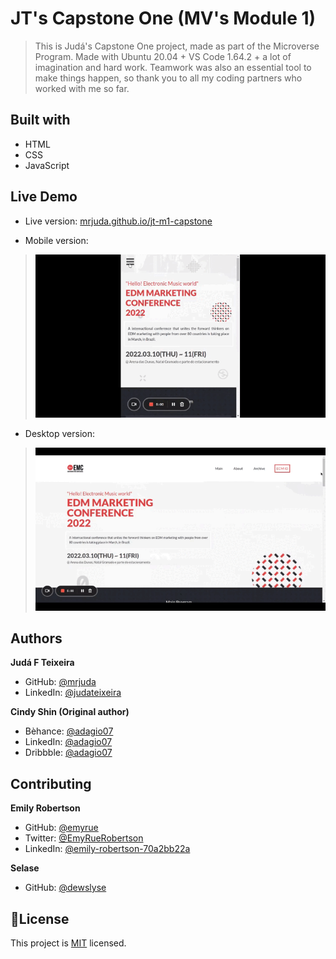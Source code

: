 # JT's Capstone One (MV's Module 1)
> This is Judá's Capstone One project, made as part of the Microverse Program.
> Made with Ubuntu 20.04 + VS Code 1.64.2 + a lot of imagination and hard work.
> Teamwork was also an essential tool to make things happen, so thank you to all my coding partners who worked with me so far.

## Built with
- HTML
- CSS
- JavaScript

## Live Demo
- Live version: [mrjuda.github.io/jt-m1-capstone](https://mrjuda.github.io/jt-m1-capstone)

- Mobile version:
> [![Preview](./gifs/demo-mobile.gif)](./gifs/demo-mobile.gif)
- Desktop version:
> [![Preview](./gifs/demo-desktop.gif)](./gifs/demo-desktop.gif)

## Authors
**Judá F Teixeira**
- GitHub: [@mrjuda](https://github.com/mrjuda "Judá Teixeira's GitHub profile")
- LinkedIn: [@judateixeira](https://www.linkedin.com/in/judateixeira "Judá Teixeira's Linkedin profile")

**Cindy Shin (Original author)**
- Bèhance: [@adagio07](https://www.behance.net/adagio07 "Cindy Shin's Bèhance's profile")
- LinkedIn: [@adagio07](https://www.linkedin.com/in/adagio07 "Kiju Shin's LinkedIn profile")
- Dribbble: [@adagio07](https://dribbble.com/adagio07/collections "Cindy Shin' Dribble profile")

## Contributing
**Emily Robertson**
- GitHub: [@emyrue](https://github.com/emyrue "Emily Robertson's GitHub profile")
- Twitter: [@EmyRueRobertson](https://twitter.com/EmyrueRobertson "Emily Robertson's Twitter profile")
- LinkedIn: [@emily-robertson-70a2bb22a](https://www.linkedin.com/in/emily-robertson-70a2bb22a/ "Emily Robertson's LinkedIn profile")

**Selase**
- GitHub: [@dewslyse](https://github.com/dewslyse "Selase's GitHub profile")

## 📝License
This project is [MIT](https://github.com/mrjuda/jt-m1-capstone/blob/main/LICENSE) licensed.